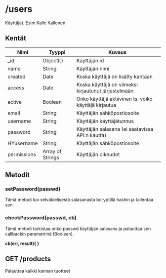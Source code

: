 # /users

Käyttäjät. Esim Kalle Kallonen

## Kentät

| Nimi        | Tyyppi           | Kuvaus                                                |
| ----------- | ---------------- | ----------------------------------------------------- |
| _id         | ObjectID         | Käyttäjän id                                          |
| name        | String           | Käyttäjän nimi                                        |
| created     | Date             | Koska käyttäjä on lisätty kantaan                     |
| access      | Date             | Koska käyttäjä on viimeksi kirjautunut järjestelmään  |
| active      | Boolean          | Onko käyttäjä aktiivinen ts. voiko käyttäjä kirjautua |
| email       | String           | Käyttäjän sähköpostiosoite                            |
| username    | String           | Käyttäjän käyttäjätunnus                              |
| password    | String           | Käyttäjän salasana (ei saatavissa API:n kautta)       |
| HYusername  | String           | Käyttäjän sähköpostiosoite                            |
| permissions | Array of Strings | Käyttäjän oikeudet                                    |

## Metodit

### setPassword(passwd)

Tämä metodi luo selväkielisestä salasanasta bcryptillä hashin ja tallentaa sen.

### checkPassword(passwd, cb)

Tämä metodi tarkistaa onko passwd käyttäjän salasana ja palauttaa sen callbackin parametrinä (Boolean).

**cb(err, result){  }**


## GET /products
Palauttaa kaikki kannan tuotteet
